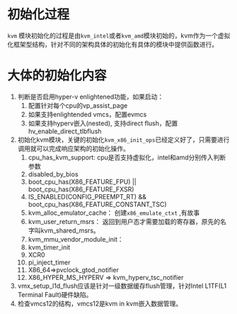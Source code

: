 # 初始化过程

`kvm` 模块初始化的过程是由`kvm_intel`或者`kvm_amd`模块初始的，kvm作为一个虚拟化框架型结构，针对不同的架构具体的初始化有具体的模块中提供函数进行。

# 大体的初始化内容
1. 判断是否启用hyper-v  enlightened功能，如果启动：
   1. 配置针对每个cpu的vp_assist_page
   2. 如果支持enlightended vmcs，配置evmcs
   3. 如果支持hyperv嵌入(nested), 支持direct flush，配置hv_enable_direct_tlbflush
2. 初始化kvm模块，关键的初始化`kvm_x86_init_ops`已经定义好了，只需要进行调用就可以完成响应架构的初始化操作。
   1. cpu_has_kvm_support: cpu是否支持虚拟化，intel和amd分别传入判断参数
   2. disabled_by_bios
   3. boot_cpu_has(X86_FEATURE_FPU) || boot_cpu_has(X86_FEATURE_FXSR)
   4. IS_ENABLED(CONFIG_PREEMPT_RT) && boot_cpu_has(X86_FEATURE_CONSTANT_TSC)
   5. kvm_alloc_emulator_cache： 创建`x86_emulate_ctxt` ,有故事
   6. kvm_user_return_msrs： 返回到用户态才需要加载的寄存器，原先的名字叫kvm_shared_msrs。
   7. kvm_mmu_vendor_module_init：
   8. kvm_timer_init
   9. XCR0
   10. pi_inject_timer
   11. X86_64=>pvclock_gtod_notifier
   12. X86_HYPER_MS_HYPERV => kvm_hyperv_tsc_notifier
3. vmx_setup_l1d_flush应该是针对一级数据缓存flush管理，针对Intel L1TF(L1 Terminal Fault)硬件缺陷。
4. 检查vmcs12的结构，vmcs12是kvm in kvm嵌入数据管理。